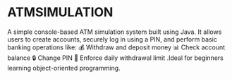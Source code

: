 # ATMSIMULATION
A simple console-based ATM simulation system built using Java. It allows users to create accounts, securely log in using a PIN, and perform basic banking operations like:  💰 Withdraw and deposit money  📊 Check account balance  🔒 Change PIN  🚫 Enforce daily withdrawal limit  .Ideal for beginners learning object-oriented programming.
